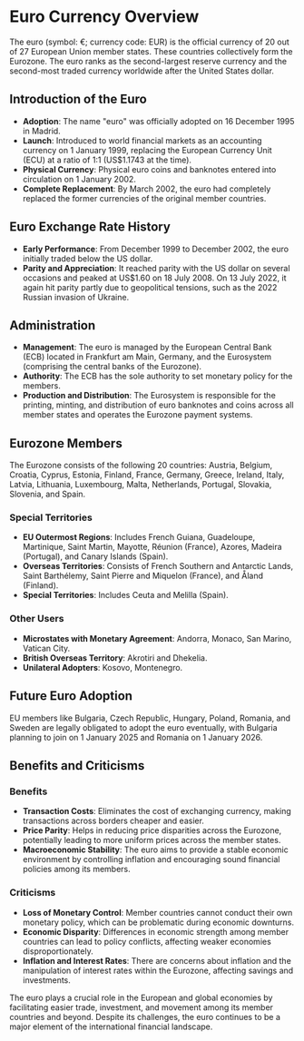 # Euro Currency Overview

The euro (symbol: €; currency code: EUR) is the official currency of 20 out of 27 European Union member states. These countries collectively form the Eurozone. The euro ranks as the second-largest reserve currency and the second-most traded currency worldwide after the United States dollar.

## Introduction of the Euro

- **Adoption**: The name "euro" was officially adopted on 16 December 1995 in Madrid.
- **Launch**: Introduced to world financial markets as an accounting currency on 1 January 1999, replacing the European Currency Unit (ECU) at a ratio of 1:1 (US$1.1743 at the time).
- **Physical Currency**: Physical euro coins and banknotes entered into circulation on 1 January 2002.
- **Complete Replacement**: By March 2002, the euro had completely replaced the former currencies of the original member countries.

## Euro Exchange Rate History

- **Early Performance**: From December 1999 to December 2002, the euro initially traded below the US dollar.
- **Parity and Appreciation**: It reached parity with the US dollar on several occasions and peaked at US$1.60 on 18 July 2008. On 13 July 2022, it again hit parity partly due to geopolitical tensions, such as the 2022 Russian invasion of Ukraine.

## Administration

- **Management**: The euro is managed by the European Central Bank (ECB) located in Frankfurt am Main, Germany, and the Eurosystem (comprising the central banks of the Eurozone).
- **Authority**: The ECB has the sole authority to set monetary policy for the members.
- **Production and Distribution**: The Eurosystem is responsible for the printing, minting, and distribution of euro banknotes and coins across all member states and operates the Eurozone payment systems.

## Eurozone Members

The Eurozone consists of the following 20 countries:
Austria, Belgium, Croatia, Cyprus, Estonia, Finland, France, Germany, Greece, Ireland, Italy, Latvia, Lithuania, Luxembourg, Malta, Netherlands, Portugal, Slovakia, Slovenia, and Spain.

### Special Territories

- **EU Outermost Regions**: Includes French Guiana, Guadeloupe, Martinique, Saint Martin, Mayotte, Réunion (France), Azores, Madeira (Portugal), and Canary Islands (Spain).
- **Overseas Territories**: Consists of French Southern and Antarctic Lands, Saint Barthélemy, Saint Pierre and Miquelon (France), and Åland (Finland).
- **Special Territories**: Includes Ceuta and Melilla (Spain).

### Other Users

- **Microstates with Monetary Agreement**: Andorra, Monaco, San Marino, Vatican City.
- **British Overseas Territory**: Akrotiri and Dhekelia.
- **Unilateral Adopters**: Kosovo, Montenegro.

## Future Euro Adoption

EU members like Bulgaria, Czech Republic, Hungary, Poland, Romania, and Sweden are legally obligated to adopt the euro eventually, with Bulgaria planning to join on 1 January 2025 and Romania on 1 January 2026.

## Benefits and Criticisms

### Benefits

- **Transaction Costs**: Eliminates the cost of exchanging currency, making transactions across borders cheaper and easier.
- **Price Parity**: Helps in reducing price disparities across the Eurozone, potentially leading to more uniform prices across the member states.
- **Macroeconomic Stability**: The euro aims to provide a stable economic environment by controlling inflation and encouraging sound financial policies among its members.

### Criticisms

- **Loss of Monetary Control**: Member countries cannot conduct their own monetary policy, which can be problematic during economic downturns.
- **Economic Disparity**: Differences in economic strength among member countries can lead to policy conflicts, affecting weaker economies disproportionately.
- **Inflation and Interest Rates**: There are concerns about inflation and the manipulation of interest rates within the Eurozone, affecting savings and investments.

The euro plays a crucial role in the European and global economies by facilitating easier trade, investment, and movement among its member countries and beyond. Despite its challenges, the euro continues to be a major element of the international financial landscape.
